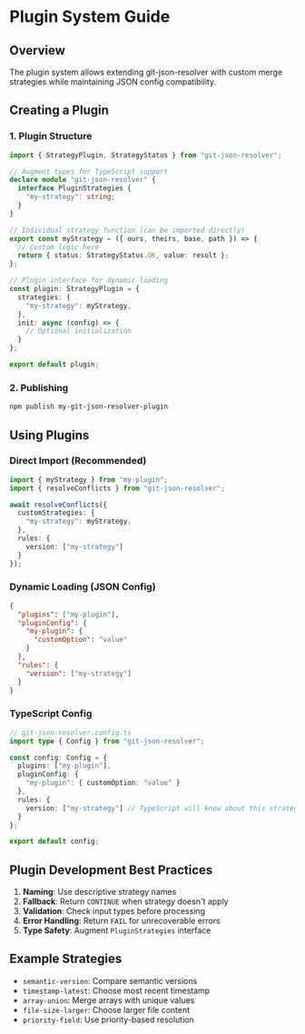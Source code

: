 # Plugin System Guide

## Overview

The plugin system allows extending git-json-resolver with custom merge strategies while maintaining JSON config compatibility.

## Creating a Plugin

### 1. Plugin Structure

```typescript
import { StrategyPlugin, StrategyStatus } from "git-json-resolver";

// Augment types for TypeScript support
declare module "git-json-resolver" {
  interface PluginStrategies {
    "my-strategy": string;
  }
}

// Individual strategy function (can be imported directly)
export const myStrategy = ({ ours, theirs, base, path }) => {
  // Custom logic here
  return { status: StrategyStatus.OK, value: result };
};

// Plugin interface for dynamic loading
const plugin: StrategyPlugin = {
  strategies: {
    "my-strategy": myStrategy,
  },
  init: async (config) => {
    // Optional initialization
  }
};

export default plugin;
```

### 2. Publishing

```bash
npm publish my-git-json-resolver-plugin
```

## Using Plugins

### Direct Import (Recommended)

```typescript
import { myStrategy } from "my-plugin";
import { resolveConflicts } from "git-json-resolver";

await resolveConflicts({
  customStrategies: {
    "my-strategy": myStrategy,
  },
  rules: {
    version: ["my-strategy"]
  }
});
```

### Dynamic Loading (JSON Config)

```json
{
  "plugins": ["my-plugin"],
  "pluginConfig": {
    "my-plugin": {
      "customOption": "value"
    }
  },
  "rules": {
    "version": ["my-strategy"]
  }
}
```

### TypeScript Config

```typescript
// git-json-resolver.config.ts
import type { Config } from "git-json-resolver";

const config: Config = {
  plugins: ["my-plugin"],
  pluginConfig: {
    "my-plugin": { customOption: "value" }
  },
  rules: {
    version: ["my-strategy"] // TypeScript will know about this strategy
  }
};

export default config;
```

## Plugin Development Best Practices

1. **Naming**: Use descriptive strategy names
2. **Fallback**: Return `CONTINUE` when strategy doesn't apply
3. **Validation**: Check input types before processing
4. **Error Handling**: Return `FAIL` for unrecoverable errors
5. **Type Safety**: Augment `PluginStrategies` interface

## Example Strategies

- `semantic-version`: Compare semantic versions
- `timestamp-latest`: Choose most recent timestamp
- `array-union`: Merge arrays with unique values
- `file-size-larger`: Choose larger file content
- `priority-field`: Use priority-based resolution